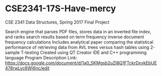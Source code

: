 # CSE2341-17S-Have-mercy

CSE 2341 Data Structures, Spring 2017 Final Project

Search engine that parses PDF files, stores data in an inverted file index, and ranks search results based on term frequency inverse document frequency calculations
Includes analytical paper comparing the statistical performance of retrieving data from AVL trees versus hash tables using 2-sample T-testing
Created using QT Creator IDE and C++ programming language
Program Description Link: https://docs.google.com/document/d/1a0_SKMgsb2uZI8Q1FTckrDxvkEbUE478rwLvc6Wj6nc/edit
